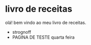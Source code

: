 # livro de receitas

olá! bem vindo ao meu livro de receitas. 

- strognoff
- PAGINA DE TESTE
quarta feira 
